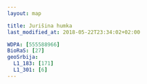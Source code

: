 ```yaml
---
layout: map

title: Jurišina humka
last_modified_at: 2018-05-22T23:34:02+02:00

WDPA: [555588966]
BioRaS: [27]
geoSrbija:
  L1_183: [171]
  L1_301: [6]
---
```

